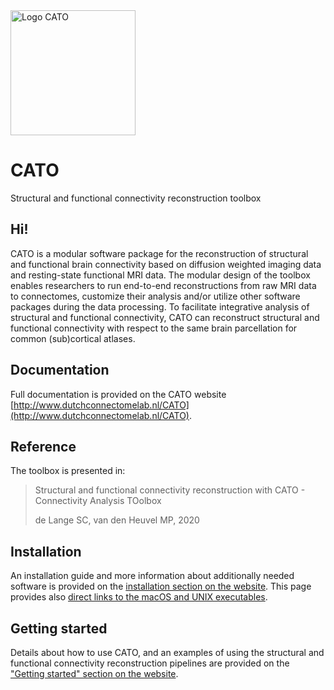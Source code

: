 <img src="http://www.dutchconnectomelab.nl/CATO/assets/img/CATO_logo.svg" alt="Logo CATO" width="200"/>

# CATO
Structural and functional connectivity reconstruction toolbox

## Hi!
CATO is a modular software package for the reconstruction of structural and functional brain connectivity based on diffusion weighted imaging data and resting-state functional MRI data. The modular design of the toolbox enables researchers to run end-to-end reconstructions from raw MRI data to connectomes, customize their analysis and/or utilize other software packages during the data processing. To facilitate integrative analysis of structural and functional connectivity, CATO can reconstruct structural and functional connectivity with respect to the same brain parcellation for common (sub)cortical atlases.

## Documentation
Full documentation is provided on the CATO website [http://www.dutchconnectomelab.nl/CATO](http://www.dutchconnectomelab.nl/CATO).

## Reference
The toolbox is presented in:
> Structural and functional connectivity reconstruction with CATO - Connectivity Analysis TOolbox
>
> de Lange SC, van den Heuvel MP, 2020

## Installation
An installation guide and more information about additionally needed software is provided on the [installation section on the website](http://www.dutchconnectomelab.nl/CATO/docs/installation.html). This page provides also [direct links to the macOS and UNIX executables](http://www.dutchconnectomelab.nl/CATO/docs/installation.html#download).

## Getting started
Details about how to use CATO, and an examples of using the structural and functional connectivity reconstruction pipelines are provided on the ["Getting started" section on the website](http://www.dutchconnectomelab.nl/CATO/docs/start.html).
